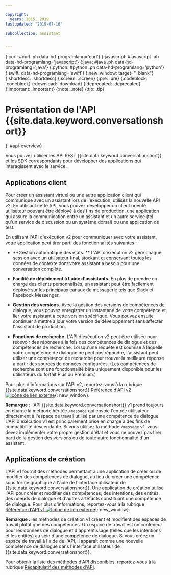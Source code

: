 ```yaml
---

copyright:
  years: 2015, 2019
lastupdated: "2019-07-16"

subcollection: assistant


---
```


{:curl: #curl .ph data-hd-programlang='curl'}
{:javascript: #javascript .ph data-hd-programlang='javascript'}
{:java: #java .ph data-hd-programlang='java'}
{:python: #python .ph data-hd-programlang='python'}
{:swift: data-hd-programlang='swift'}
{:new_window: target="_blank"}
{:shortdesc: .shortdesc}
{:screen: .screen}
{:pre: .pre}
{:codeblock: .codeblock}
{:download: .download}
{:deprecated: .deprecated}
{:important: .important}
{:note: .note}
{:tip: .tip}

# Présentation de l'API {{site.data.keyword.conversationshort}}
{: #api-overview}

Vous pouvez utiliser les API REST {{site.data.keyword.conversationshort}} et les SDK correspondants pour développer des applications qui interagissent avec le service.

## Applications client

Pour créer un assistant virtuel ou une autre application client qui communique avec un assistant lors de l'exécution, utilisez la nouvelle API v2. En utilisant cette API, vous pouvez développer un client orienté utilisateur pouvant être déployé à des fins de production, une application qui assure la communication entre un assistant et un autre service (tel qu'un service de discussion ou un système dorsal) ou une application de test. 

En utilisant l'API d'exécution v2 pour communiquer avec votre assistant, votre application peut tirer parti des fonctionnalités suivantes : 

- **Gestion automatique des états. ** L'API d'exécution v2 gère chaque session avec un utilisateur final, stockant et conservant toutes les données de contexte dont votre assistant a besoin pour une conversation complète. 

- **Facilité de déploiement à l'aide d'assistants.** En plus de prendre en charge des clients personnalisés, un assistant peut être facilement déployé sur les principaux canaux de messagerie tels que Slack et Facebook Messenger. 

- **Gestion des versions.** Avec la gestion des versions de compétences de dialogue, vous pouvez enregistrer un instantané de votre compétence et lier votre assistant à cette version spécifique. Vous pouvez ensuite continuer à mettre à jour votre version de développement sans affecter l'assistant de production.

- **Fonctions de recherche.** L'API d'exécution v2 peut être utilisée pour recevoir des réponses à la fois des compétences de dialogue et des compétences de recherche. Lorsqu'une requête est soumise à laquelle votre compétence de dialogue ne peut pas répondre, l'assistant peut utiliser une compétence de recherche pour trouver la meilleure réponse à partir des sources de données configurées. (Les compétences de recherche sont une fonctionnalité bêta uniquement disponible pour les utilisateurs du forfait Plus ou Premium.) 

Pour plus d'informations sur l'API v2, reportez-vous à la rubrique {{site.data.keyword.conversationshort}} [Référence d'API v2 ![Icône de lien externe](../../icons/launch-glyph.svg "Icône de lien externe")](https://{DomainName}/apidocs/assistant-v2){: new_window}.

**Remarque** : l'API {{site.data.keyword.conversationshort}} v1 prend toujours en charge la méthode héritée `/message` qui envoie l'entrée utilisateur directement à l'espace de travail utilisé par une compétence de dialogue. L'API d'exécution v1 est principalement prise en charge à des fins de compatibilité descendante. Si vous utilisez la méthode `/message` v1, vous devez implémenter votre propre gestion d'état et vous ne pouvez pas tirer parti de la gestion des versions ou de toute autre fonctionnalité d'un assistant. 

## Applications de création 

L'API v1 fournit des méthodes permettant à une application de créer ou de modifier des compétences de dialogue, au lieu de créer une compétence sous forme graphique à l'aide de l'interface utilisateur de {{site.data.keyword.conversationshort}}. Une application de création utilise l'API pour créer et modifier des compétences, des intentions, des entités, des noeuds de dialogue et d'autres artefacts constituant une compétence de dialogue. Pour plus d'informations, reportez-vous à la rubrique [Référence d'API v1 ![Icône de lien externe](../../icons/launch-glyph.svg "Icône de lien externe")](https://{DomainName}/apidocs/assistant){: new_window}.

  **Remarque :** les méthodes de création v1 créent et modifient des espaces de travail plutôt que des compétences. Un espace de travail est un conteneur pour les données de dialogue et d'apprentissage (telles que les intentions et les entités) au sein d'une compétence de dialogue. Si vous créez un espace de travail à l'aide de l'API, il apparaît comme une nouvelle compétence de dialogue dans l'interface utilisateur de {{site.data.keyword.conversationshort}}.

Pour obtenir la liste des méthodes d'API disponibles, reportez-vous à la rubrique [Récapitulatif des méthodes d'API](/docs/services/assistant?topic=assistant-api-methods).
